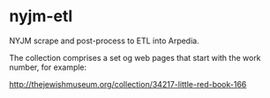 # nyjm-etl
NYJM scrape and post-process to ETL into Arpedia. 

The collection comprises a set og web pages that start with the work number, for example:

http://thejewishmuseum.org/collection/34217-little-red-book-166

